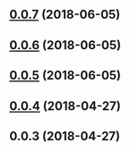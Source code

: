 <a name="0.0.7"></a>
## [0.0.7](https://github.com/chrisboustead/videojs-hls-quality-selector/compare/v0.0.6...v0.0.7) (2018-06-05)

<a name="0.0.6"></a>
## [0.0.6](https://github.com/chrisboustead/videojs-hls-quality-selector/compare/v0.0.5...v0.0.6) (2018-06-05)

<a name="0.0.5"></a>
## [0.0.5](https://github.com/chrisboustead/videojs-hls-quality-selector/compare/v0.0.4...v0.0.5) (2018-06-05)

<a name="0.0.4"></a>
## [0.0.4](https://github.com/chrisboustead/videojs-hls-quality-selector/compare/v0.0.3...v0.0.4) (2018-04-27)

<a name="0.0.3"></a>
## 0.0.3 (2018-04-27)


